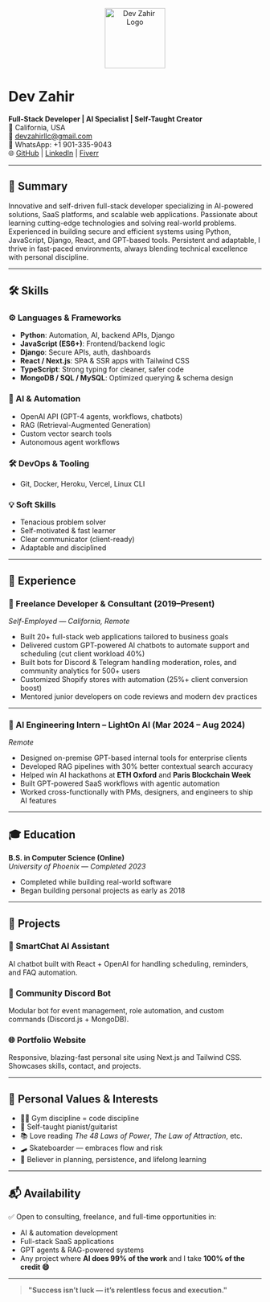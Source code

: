 <p align="center">
  <img src="https://i.ibb.co/LXc7LfGM/avatar-devzahir-modified.png" alt="Dev Zahir Logo" width="120"/>
</p>

# Dev Zahir

**Full-Stack Developer | AI Specialist | Self-Taught Creator**  
📍 California, USA  
📧 devzahirllc@gmail.com  
📱 WhatsApp: +1 901-335-9043  
🌐 [GitHub](https://github.com/devzahirx3) | [LinkedIn](https://linkedin.com/in/dev-zahir-54baa5376) | [Fiverr](https://fiverr.com/s/m5Vb1g8)

---

## 🧠 Summary

Innovative and self-driven full-stack developer specializing in AI-powered solutions, SaaS platforms, and scalable web applications. Passionate about learning cutting-edge technologies and solving real-world problems. Experienced in building secure and efficient systems using Python, JavaScript, Django, React, and GPT-based tools. Persistent and adaptable, I thrive in fast-paced environments, always blending technical excellence with personal discipline.

---

## 🛠️ Skills

### ⚙️ Languages & Frameworks
- **Python**: Automation, AI, backend APIs, Django
- **JavaScript (ES6+)**: Frontend/backend logic
- **Django**: Secure APIs, auth, dashboards
- **React / Next.js**: SPA & SSR apps with Tailwind CSS
- **TypeScript**: Strong typing for cleaner, safer code
- **MongoDB / SQL / MySQL**: Optimized querying & schema design

### 🧠 AI & Automation
- OpenAI API (GPT-4 agents, workflows, chatbots)
- RAG (Retrieval-Augmented Generation)
- Custom vector search tools
- Autonomous agent workflows

### 🛠️ DevOps & Tooling
- Git, Docker, Heroku, Vercel, Linux CLI

### 💡 Soft Skills
- Tenacious problem solver
- Self-motivated & fast learner
- Clear communicator (client-ready)
- Adaptable and disciplined

---

## 💼 Experience

### 🔧 Freelance Developer & Consultant (2019–Present)  
*Self-Employed — California, Remote*

- Built 20+ full-stack web applications tailored to business goals
- Delivered custom GPT-powered AI chatbots to automate support and scheduling (cut client workload 40%)
- Built bots for Discord & Telegram handling moderation, roles, and community analytics for 500+ users
- Customized Shopify stores with automation (25%+ client conversion boost)
- Mentored junior developers on code reviews and modern dev practices

---

### 🧪 AI Engineering Intern – LightOn AI (Mar 2024 – Aug 2024)  
*Remote*

- Designed on-premise GPT-based internal tools for enterprise clients
- Developed RAG pipelines with 30% better contextual search accuracy
- Helped win AI hackathons at **ETH Oxford** and **Paris Blockchain Week**
- Built GPT-powered SaaS workflows with agentic automation
- Worked cross-functionally with PMs, designers, and engineers to ship AI features

---

## 🎓 Education

**B.S. in Computer Science (Online)**  
*University of Phoenix — Completed 2023*

- Completed while building real-world software
- Began building personal projects as early as 2018

---

## 🚀 Projects

### 🧠 SmartChat AI Assistant
AI chatbot built with React + OpenAI for handling scheduling, reminders, and FAQ automation.

### 🤖 Community Discord Bot
Modular bot for event management, role automation, and custom commands (Discord.js + MongoDB).

### 🌐 Portfolio Website
Responsive, blazing-fast personal site using Next.js and Tailwind CSS. Showcases skills, contact, and projects.

---

## 🎯 Personal Values & Interests

- 🏋️‍♂️ Gym discipline = code discipline  
- 🎹 Self-taught pianist/guitarist  
- 📚 Love reading *The 48 Laws of Power*, *The Law of Attraction*, etc.  
- 🛹 Skateboarder — embraces flow and risk  
- 🔑 Believer in planning, persistence, and lifelong learning  

---

## 📬 Availability

✅ Open to consulting, freelance, and full-time opportunities in:
- AI & automation development  
- Full-stack SaaS applications  
- GPT agents & RAG-powered systems  
- Any project where **AI does 99% of the work** and I take **100% of the credit 😄**

---

> **"Success isn’t luck — it’s relentless focus and execution."**
